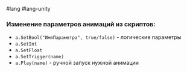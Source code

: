 #lang #lang-unity

### Изменение параметров анимаций из скриптов:

- `a.SetBool("ИмяПараметра", true/false)` - логические параметры
- `a.SetInt`
- `a.SetFloat`
- `a.SetTrigger(name)`
- `a.Play(name)` - ручной запуск нужной анимации 